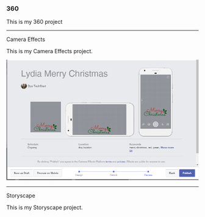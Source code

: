 ### 360

This is my 360 project

<script src="//360.vizor.io/scripts/embed.js" data-vizorurl="https://360.vizor.io/embed/v/qo1bg" ></script>

***

Camera Effects 

This is my Camera Effects project. 

![Lydia](https://github.com/stanleylydia/stanleylydia.github.io/blob/master/Lydia%20Merry%20Chirstmas.PNG?raw=true "Optional Title")


***

Storyscape

This is my Storyscape project. 

<script src="//360.vizor.io/scripts/embed.js" data-vizorurl="https://patches.vizor.io/embed/lydiastanley/f-copy-copy-copy-copy-copy-copy-copy" ></script>
